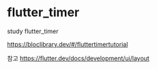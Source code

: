 # flutter_timer

study flutter_timer

https://bloclibrary.dev/#/fluttertimertutorial

참고
https://flutter.dev/docs/development/ui/layout